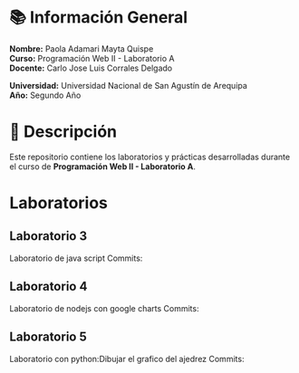# 📚 Información General
**Nombre:** Paola Adamari Mayta Quispe  
**Curso:** Programación Web II - Laboratorio A  
**Docente:** Carlo Jose Luis Corrales Delgado

**Universidad:** Universidad Nacional de San Agustín de Arequipa  
**Año:** Segundo Año  

# 📂 Descripción
Este repositorio contiene los laboratorios y prácticas desarrolladas durante el curso de **Programación Web II - Laboratorio A**.  
# Laboratorios
## Laboratorio 3 
  Laboratorio de java script 
  Commits:
## Laboratorio 4
  Laboratorio de nodejs con google charts
  Commits:
## Laboratorio 5
  Laboratorio con python:Dibujar el grafico del ajedrez 
  Commits:

